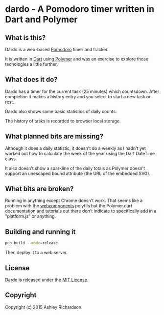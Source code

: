 # dardo - A Pomodoro timer written in Dart and Polymer

## What is this?

Dardo is a web-based [Pomodoro][pomodoro] timer and tracker.

It is written in [Dart][dart] using [Polymer][polymer] and was an exercise to
explore those techologies a little further.


## What does it do?

Dardo has a timer for the current task (25 minutes) which countsdown. After
completion it makes a history entry and you select to start a new task or rest.

Dardo also shows some basic statistics of daily counts.

The history of tasks is recorded to browser local storage.


## What planned bits are missing?

Although it does a daily statistic, it doesn't do a weekly as I hadn't yet
worked out how to calculate the week of the year using the Dart DateTime class.

It also doesn't show a sparkline of the daily totals as Polymer doesn't support
an unescaped bound attribute (the URL of the embedded SVG).


## What bits are broken?

Running in anything except Chrome doesn't work. That seems like a problem with
the [webcomponents][webcomponents] polyfils but the Polymer.dart documentation
and tutorials out there don't indicate to specifically add in a "platform.js"
or anything.


## Building and running it

```sh
pub build --mode=release
```

Then deploy it to a web server.

## License

Dardo is released under the [MIT License](http://www.opensource.org/licenses/MIT).

## Copyright

Copyright (c) 2015 Ashley Richardson.


[pomodoro]: https://en.wikipedia.org/wiki/Pomodoro_Technique
[dart]: https://www.dartlang.org
[polymer]: https://github.com/dart-lang/polymer-dart
[webcomponents]: https://github.com/WebComponents/webcomponentsjs
